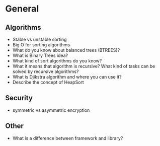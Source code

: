 # General

## Algorithms
- Stable vs unstable sorting
- Big O for sorting algorithms
- What do you know about balanced trees (BTREES)?
- What is Binary Trees idea?
- What kind of sort algorithms do you know?
- What it means that algorithm is recursive? What kind of tasks can be solved by recursive algorithms?
- What is Djikstra algorithm and where you can use it?
- Describe the concept of HeapSort

## Security
- symmetric vs asymmetric encryption

## Other
- What is a difference between framework and library?
